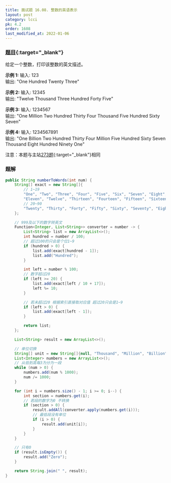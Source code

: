```yaml
---
title: 面试题 16.08. 整数的英语表示
layout: post
category: lcci
pk: 4.2
order: 1608
last_modified_at: 2022-01-06
---
```


### [题目](https://leetcode.cn/english-int-lcci/){:target="_blank"}

给定一个整数，打印该整数的英文描述。

**示例 1:**
输入: 123  
输出: "One Hundred Twenty Three"

**示例 2:**
输入: 12345  
输出: "Twelve Thousand Three Hundred Forty Five"

**示例 3:**
输入: 1234567  
输出: "One Million Two Hundred Thirty Four Thousand Five Hundred Sixty Seven"

**示例 4:**
输入: 1234567891  
输出: "One Billion Two Hundred Thirty Four Million Five Hundred Sixty Seven Thousand Eight Hundred Ninety One"

注意：本题与主站[273题](https://leetcode.cn/problems/integer-to-english-words/){:target="_blank"}相同

### 题解

```java
public String numberToWords(int num) {
    String[] exact = new String[]{
        // 1~19
        "One", "Two", "Three", "Four", "Five", "Six", "Seven", "Eight", "Nine", "Ten",
        "Eleven", "Twelve", "Thirteen", "Fourteen", "Fifteen", "Sixteen", "Seventeen", "Eighteen", "Nineteen",
        // 20~90
        "Twenty", "Thirty", "Forty", "Fifty", "Sixty", "Seventy", "Eighty", "Ninety"
    };

    // 999及以下的数字转英文
    Function<Integer, List<String>> converter = number -> {
        List<String> list = new ArrayList<>();
        int hundred = number / 100;
        // 超过100的只会是个位1~9
        if (hundred > 0) {
            list.add(exact[hundred - 1]);
            list.add("Hundred");
        }

        int left = number % 100;
        // 数字超过20
        if (left >= 20) {
            list.add(exact[left / 10 + 17]);
            left %= 10;
        }

        // 若未超过20 根据索引直接取对应值 超过20只会是1~9
        if (left > 0) {
            list.add(exact[left - 1]);
        }

        return list;
    };

    List<String> result = new ArrayList<>();

    // 单位切换
    String[] unit = new String[]{null, "Thousand", "Million", "Billion"};
    List<Integer> numbers = new ArrayList<>();
    // 从低到高每3为分为一段
    while (num > 0) {
        numbers.add(num % 1000);
        num /= 1000;
    }

    for (int i = numbers.size() - 1; i >= 0; i--) {
        int section = numbers.get(i);
        // 若段的数字为0 不转换
        if (section > 0) {
            result.addAll(converter.apply(numbers.get(i)));
            // 最低段没有单位
            if (i > 0) {
                result.add(unit[i]);
            }
        }
    }

    // 只有0
    if (result.isEmpty()) {
        result.add("Zero");
    }

    return String.join(" ", result);
}
```